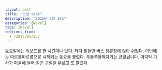 ```yaml
---
layout: post
title: "소설 test"
description: "2025년 2월 14일"
categories: [Novel]
tags: [Novel]
redirect_from:
  - /2017/05/25/
---
```

툐요일에는 킥보드를 한 시간이나 탔다. 타다 힘들면 버스 정류장에 앉아 쉬었다.
이번에는 따르릉따르릉으로 시작되는 동요을 불렀다. 우물쭈물하다가는 큰일납니다. 마지막 가사가 마음에 들어 같은 구절을 부르고 또 불렀다 
